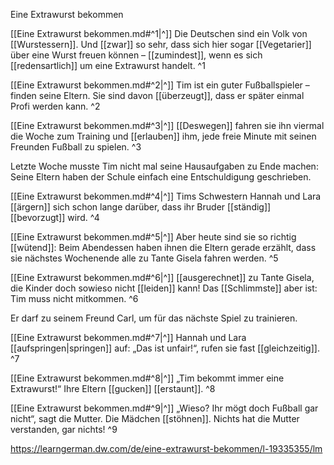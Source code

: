 Eine Extrawurst bekommen  

[[Eine Extrawurst bekommen.md#^1|^]] Die Deutschen sind ein Volk von [[Wurstessern]]. Und [[zwar]] so sehr, dass sich hier sogar [[Vegetarier]] über eine Wurst freuen können – [[zumindest]], wenn es sich [[redensartlich]] um eine Extrawurst handelt. ^1

[[Eine Extrawurst bekommen.md#^2|^]] Tim ist ein guter Fußballspieler – finden seine Eltern. Sie sind davon [[überzeugt]], dass er später einmal Profi werden kann. ^2

[[Eine Extrawurst bekommen.md#^3|^]] [[Deswegen]] fahren sie ihn viermal die Woche zum Training und [[erlauben]] ihm, jede freie Minute mit seinen Freunden Fußball zu spielen. ^3

Letzte Woche musste Tim nicht mal seine Hausaufgaben zu Ende machen: Seine Eltern haben der Schule einfach eine Entschuldigung geschrieben.

[[Eine Extrawurst bekommen.md#^4|^]] Tims Schwestern Hannah und Lara [[ärgern]] sich schon lange darüber, dass ihr Bruder [[ständig]] [[bevorzugt]] wird. ^4

[[Eine Extrawurst bekommen.md#^5|^]] Aber heute sind sie so richtig [[wütend]]: Beim Abendessen haben ihnen die Eltern gerade erzählt, dass sie nächstes Wochenende alle zu Tante Gisela fahren werden. ^5

[[Eine Extrawurst bekommen.md#^6|^]] [[ausgerechnet]] zu Tante Gisela, die Kinder doch sowieso nicht [[leiden]] kann! Das [[Schlimmste]] aber ist: Tim muss nicht mitkommen. ^6

Er darf zu seinem Freund Carl, um für das nächste Spiel zu trainieren. 

[[Eine Extrawurst bekommen.md#^7|^]] Hannah und Lara [[aufspringen|springen]] auf: „Das ist unfair!“, rufen sie fast [[gleichzeitig]]. ^7

[[Eine Extrawurst bekommen.md#^8|^]] „Tim bekommt immer eine Extrawurst!“ Ihre Eltern [[gucken]] [[erstaunt]]. ^8

[[Eine Extrawurst bekommen.md#^9|^]] „Wieso? Ihr mögt doch Fußball gar nicht“, sagt die Mutter. Die Mädchen [[stöhnen]]. Nichts hat die Mutter verstanden, gar nichts! ^9

https://learngerman.dw.com/de/eine-extrawurst-bekommen/l-19335355/lm

